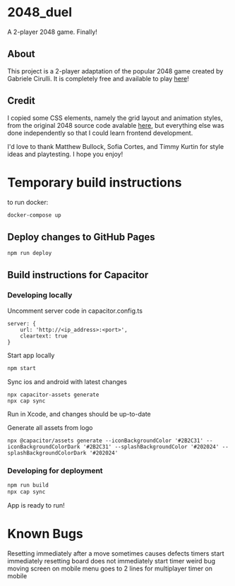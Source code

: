 # 2048_duel
A 2-player 2048 game. Finally!

## About
This project is a 2-player adaptation of the popular 2048 game created by Gabriele Cirulli. It is completely free and available to play [here](www.2048duel.com)!

## Credit
I copied some CSS elements, namely the grid layout and animation styles, from the original 2048 source code avalable [here](https://github.com/gabrielecirulli/2048), but everything else was done independently so that I could learn frontend development. 

I'd love to thank Matthew Bullock, Sofia Cortes, and Timmy Kurtin for style ideas and playtesting. I hope you enjoy!

# Temporary build instructions

to run docker:
```Bash
docker-compose up
```

## Deploy changes to GitHub Pages
```Bash
npm run deploy
```

## Build instructions for Capacitor
### Developing locally
Uncomment server code in capacitor.config.ts
```
server: {
    url: 'http://<ip_address>:<port>',
    cleartext: true
}
```

Start app locally
```Bash
npm start
```
Sync ios and android with latest changes
```
npx capacitor-assets generate
npx cap sync
```
Run in Xcode, and changes should be up-to-date

Generate all assets from logo
```
npx @capacitor/assets generate --iconBackgroundColor '#2B2C31' --iconBackgroundColorDark '#2B2C31' --splashBackgroundColor '#202024' --splashBackgroundColorDark '#202024'
```

### Developing for deployment
```Bash
npm run build
npx cap sync
```
App is ready to run!

# Known Bugs
Resetting immediately after a move sometimes causes defects
timers start immediately
resetting board does not immediately start timer
weird bug moving screen on mobile
menu goes to 2 lines for multiplayer timer on mobile
